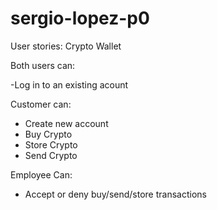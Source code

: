 # sergio-lopez-p0
User stories: Crypto Wallet

Both users can:

-Log in to an existing acount

Customer can:
- Create new account
- Buy Crypto
- Store Crypto
- Send Crypto

Employee Can:
- Accept or deny buy/send/store transactions
